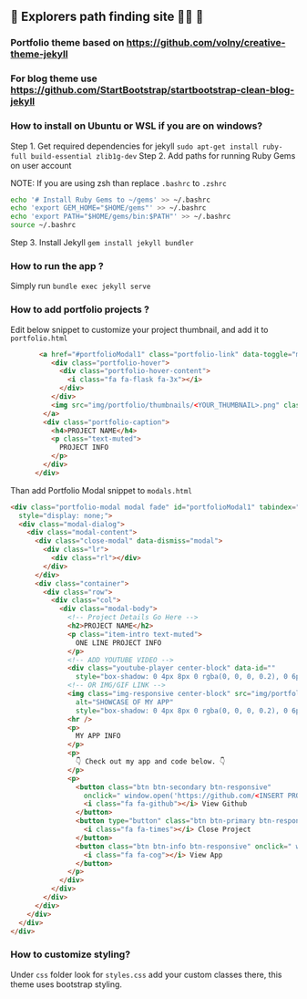 ## 🚀 Explorers path finding site 👨‍🚀 🚀

### Portfolio theme based on https://github.com/volny/creative-theme-jekyll

### For blog theme use https://github.com/StartBootstrap/startbootstrap-clean-blog-jekyll

### How to install on Ubuntu or WSL if you are on windows?

Step 1. Get required dependencies for jekyll `sudo apt-get install ruby-full build-essential zlib1g-dev`
Step 2. Add paths for running Ruby Gems on user account 

NOTE: If you are using zsh than replace `.bashrc` to `.zshrc`
```bash
echo '# Install Ruby Gems to ~/gems' >> ~/.bashrc
echo 'export GEM_HOME="$HOME/gems"' >> ~/.bashrc
echo 'export PATH="$HOME/gems/bin:$PATH"' >> ~/.bashrc
source ~/.bashrc
```
Step 3. Install Jekyll `gem install jekyll bundler`

### How to run the app ?
Simply run `bundle exec jekyll serve`

### How to add portfolio projects ?

Edit below snippet to customize your project thumbnail, and add it to `portfolio.html`

```html
       <a href="#portfolioModal1" class="portfolio-link" data-toggle="modal">
          <div class="portfolio-hover">
            <div class="portfolio-hover-content">
              <i class="fa fa-flask fa-3x"></i>
            </div>
          </div>
          <img src="img/portfolio/thumbnails/<YOUR_THUMBNAIL>.png" class="img-responsive" alt="<PROJECT INFO>" />
        </a>
        <div class="portfolio-caption">
          <h4>PROJECT NAME</h4>
          <p class="text-muted">
            PROJECT INFO
          </p>
        </div>
      </div>
```

Than add Portfolio Modal snippet to `modals.html`

```html
<div class="portfolio-modal modal fade" id="portfolioModal1" tabindex="-1" role="dialog" aria-hidden="true"
  style="display: none;">
  <div class="modal-dialog">
    <div class="modal-content">
      <div class="close-modal" data-dismiss="modal">
        <div class="lr">
          <div class="rl"></div>
        </div>
      </div>
      <div class="container">
        <div class="row">
          <div class="col">
            <div class="modal-body">
              <!-- Project Details Go Here -->
              <h2>PROJECT NAME</h2>
              <p class="item-intro text-muted">
                ONE LINE PROJECT INFO
              </p>
              <!-- ADD YOUTUBE VIDEO -->
              <div class="youtube-player center-block" data-id=""
                style="box-shadow: 0 4px 8px 0 rgba(0, 0, 0, 0.2), 0 6px 20px 0 rgba(0, 0, 0, 0.19);"></div>
              <!-- OR IMG/GIF LINK -->
              <img class="img-responsive center-block" src="img/portfolio/"
                alt="SHOWCASE OF MY APP"
                style="box-shadow: 0 4px 8px 0 rgba(0, 0, 0, 0.2), 0 6px 20px 0 rgba(0, 0, 0, 0.19);" />
              <hr />
              <p>
                MY APP INFO
              </p>
              <p>
                👇 Check out my app and code below. 👇
              </p>
              <p>
                <button class="btn btn-secondary btn-responsive"
                  onclick=" window.open('https://github.com/<INSERT PROJECT REPO LINK>','_blank')">
                  <i class="fa fa-github"></i> View Github
                </button>
                <button type="button" class="btn btn-primary btn-responsive" data-dismiss="modal">
                  <i class="fa fa-times"></i> Close Project
                </button>
                <button class="btn btn-info btn-responsive" onclick=" window.open('https://myapp.app','_blank')">
                  <i class="fa fa-cog"></i> View App
                </button>
              </p>
            </div>
          </div>
        </div>
      </div>
    </div>
  </div>
</div>
```

### How to customize styling?

Under `css` folder  look for `styles.css` add your custom classes there, this theme uses bootstrap styling. 






